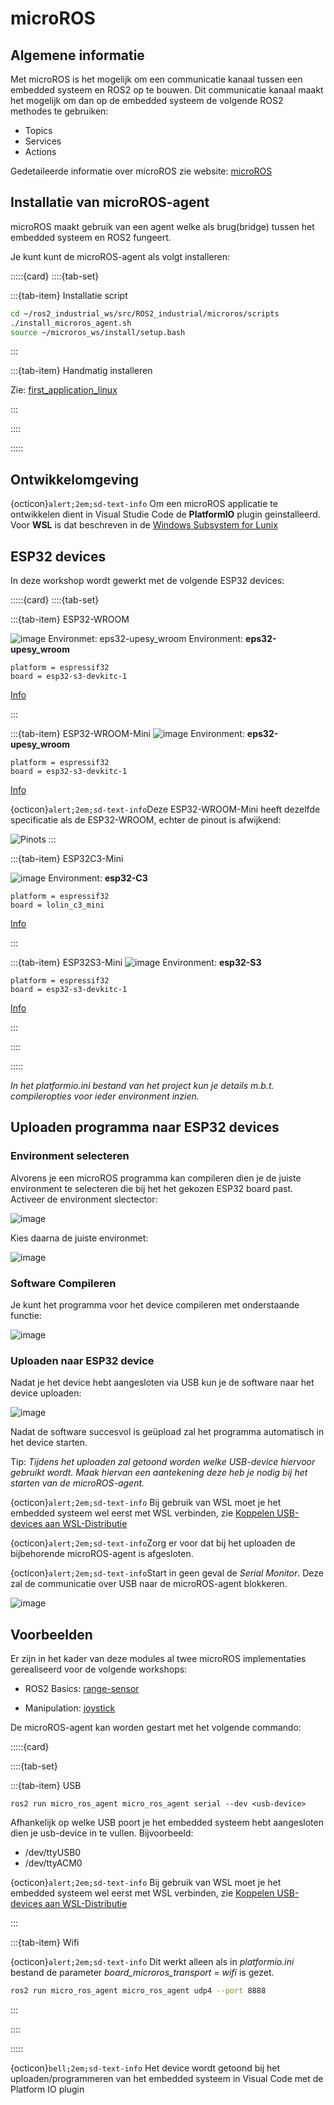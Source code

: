 # microROS
## Algemene informatie

Met microROS is het mogelijk om een communicatie kanaal tussen een embedded systeem en ROS2 op te bouwen. Dit communicatie kanaal maakt het mogelijk om dan op de embedded systeem de volgende ROS2 methodes te gebruiken:
* Topics
* Services
* Actions

Gedetaileerde informatie over microROS zie website: [microROS](https://micro.ros.org/)

## Installatie van microROS-agent
microROS maakt gebruik van een agent welke als brug(bridge) tussen het embedded systeem en ROS2 fungeert.

Je kunt kunt de microROS-agent als volgt installeren:


:::::{card} 
::::{tab-set}

:::{tab-item} Installatie script

```bash
cd ~/ros2_industrial_ws/src/ROS2_industrial/microros/scripts
./install_microros_agent.sh
source ~/microros_ws/install/setup.bash
```
:::

:::{tab-item} Handmatig installeren

Zie: [first_application_linux](https://micro.ros.org/docs/tutorials/core/first_application_linux/)

:::

::::

:::::

## Ontwikkelomgeving
{octicon}`alert;2em;sd-text-info` Om een microROS applicatie te ontwikkelen dient in Visual Studie Code de **PlatformIO** plugin geinstalleerd.
Voor **WSL** is dat beschreven in de [Windows Subsystem for Lunix](https://avansmechatronica.github.io/WindowsSubsystemForLinuxHandleiding/documentation/WSL_Handleiding.html#platform-io)

## ESP32 devices
In deze workshop wordt gewerkt met de volgende ESP32 devices:

:::::{card} 
::::{tab-set}

:::{tab-item} ESP32-WROOM

![image](../../images/ESP32/esp32.jpg)
Environmet: eps32-upesy_wroom
Environment: **eps32-upesy_wroom** 
```text
platform = espressif32
board = esp32-s3-devkitc-1
```
[Info](https://www.espboards.dev/esp32/upesy-wrover/)


:::

:::{tab-item} ESP32-WROOM-Mini
![image](../../images/ESP32/esp32-mini.jpg)
Environment: **eps32-upesy_wroom** 
```text
platform = espressif32
board = esp32-s3-devkitc-1
```
[Info](https://www.espboards.dev/esp32/upesy-wrover/)

{octicon}`alert;2em;sd-text-info`Deze ESP32-WROOM-Mini heeft dezelfde specificatie als de ESP32-WROOM, echter de pinout is afwijkend:

![Pinots](../../images/ESP32/esp32-mini-pinout.png)
:::

:::{tab-item} ESP32C3-Mini

![image](../../images/ESP32/esp32-c3-mini.jpg)
Environment: **esp32-C3** 
```text
platform = espressif32
board = lolin_c3_mini
```
[Info](https://www.espboards.dev/esp32/esp32-c3-super-mini/)

:::

:::{tab-item} ESP32S3-Mini
![image](../../images/ESP32/esp32-S3-mini.jpg)
Environment: **esp32-S3** 
```text
platform = espressif32
board = esp32-s3-devkitc-1
```
[Info](https://www.espboards.dev/esp32/esp32-s3-zero/)

:::

::::

:::::

*In het platformio.ini bestand van het project kun je details m.b.t. compileropties voor ieder environment inzien.*

## Uploaden programma naar ESP32 devices
### Environment selecteren
Alvorens je een microROS programma kan compileren dien je de juiste environment te selecteren die bij het het gekozen ESP32 board past.
Activeer de environment slectector:

![image](../../images/PlatformIO/SelectEnvironmentPre.JPG)

Kies daarna de juiste environmet:

![image](../../images/PlatformIO/SelectEnvironment.JPG)

### Software Compileren
Je kunt het programma voor het device compileren met onderstaande functie:

![image](../../images/PlatformIO/Compile.JPG)

### Uploaden naar ESP32 device
Nadat je het device hebt aangesloten via USB kun je de software naar het device uploaden:

![image](../../images/PlatformIO/Upload.JPG)

Nadat de software succesvol is geüpload zal het programma automatisch in het device starten.

Tip: *Tijdens het uploaden zal getoond worden welke USB-device hiervoor gebruikt wordt. Maak hiervan een aantekening deze heb je nodig bij het starten van de microROS-agent.*

{octicon}`alert;2em;sd-text-info` Bij gebruik van WSL moet je het embedded systeem wel eerst met WSL verbinden, zie [Koppelen USB-devices aan WSL-Distributie](https://avansmechatronica.github.io/WindowsSubsystemForLinuxHandleiding/documentation/WSL_Handleiding.html#koppelen-usb-devices-aan-wsl-distributie)

{octicon}`alert;2em;sd-text-info`Zorg er voor dat bij het uploaden de bijbehorende microROS-agent is afgesloten.

{octicon}`alert;2em;sd-text-info`Start in geen geval de *Serial Monitor*. Deze zal de communicatie over USB naar de microROS-agent blokkeren.

![image](../../images/PlatformIO/NoSerialMonitor.JPG)


## Voorbeelden
Er zijn in het kader van deze modules al twee microROS implementaties gerealiseerd voor de volgende workshops:

* ROS2 Basics: [range-sensor](../../1_basics/ESP32/ultrasonic_sensor.md)

* Manipulation: [joystick](../../3_navigation/ESP32/joystick.md)

De microROS-agent kan worden gestart met het volgende commando:

:::::{card} 

::::{tab-set}

:::{tab-item} USB

```
ros2 run micro_ros_agent micro_ros_agent serial --dev <usb-device>
```

Afhankelijk op welke USB poort je het embedded systeem hebt aangesloten dien je usb-device in te vullen.
 Bijvoorbeeld:
 * /dev/ttyUSB0
 * /dev/ttyACM0

{octicon}`alert;2em;sd-text-info` Bij gebruik van WSL moet je het embedded systeem wel eerst met WSL verbinden, zie [Koppelen USB-devices aan WSL-Distributie](https://avansmechatronica.github.io/WindowsSubsystemForLinuxHandleiding/documentation/WSL_Handleiding.html#koppelen-usb-devices-aan-wsl-distributie)

:::

:::{tab-item} Wifi

{octicon}`alert;2em;sd-text-info` Dit werkt alleen als in *platformio.ini* bestand de parameter *board_microros_transport = wifi* is gezet.

```bash
ros2 run micro_ros_agent micro_ros_agent udp4 --port 8888
```
:::

::::

:::::


 {octicon}`bell;2em;sd-text-info` Het device wordt getoond bij het uploaden/programmeren van het embedded systeem in Visual Code met de Platform IO plugin

